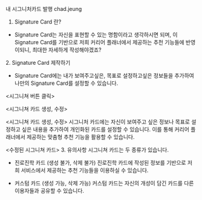 내 시그니처카드 발행
chad.jeung

1. Signature Card 란?
- Signature Card는 자신을 표현할 수 있는 명함이라고 생각하시면 되며, 이 Signature Card를 기반으로 저희 커리어 플래너에서 제공하는 추천 기능들에 반영이되니, 최대한 자세하게 작성해야겠죠?
‍

‍‍‍‍2. Signature Card 제작하기
- Signature Card에는 내가 보여주고싶은, 목표로 설정하고싶은 정보들을 추가하여 나만의 Signature Card를 설정할 수 있습니다.
‍


<시그니쳐 버튼 클릭>

<시그니쳐 카드 생성, 수정>

<시그니쳐 카드 생성, 수정>
시그니처 카드에는 자신이 보여주고 싶은 정보나 목표로 설정하고 싶은 내용을 추가하여 개인화된 카드를 설정할 수 있습니다.
이를 통해 커리어 플래너에서 제공하는 맞춤형 추천 기능을 활용할 수 있습니다.
‍


<수정된 시그니쳐 카드>
3. 유의사항
시그니쳐 카드는 두 종류가 있습니다.
- 진로진학 카드 (생성 불가, 삭제 불가)
진로진학 카드에 작성된 정보를 기반으로 저희 서비스에서 제공하는 추천 기능들을 이용하실 수 있습니다.
‍

- 커스텀 카드 (생성 가능, 삭제 가능)
커스텀 카드는 자신의 개성이 담긴 카드를 다른 이용자들과 공유할 수 있습니다.
‍

‍